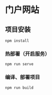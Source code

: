 # 门户网站

## 项目安装
```
npm install
```

### 热部署（开启服务）
```
npm run serve
```

### 编译、部署项目
```
npm run build
```



